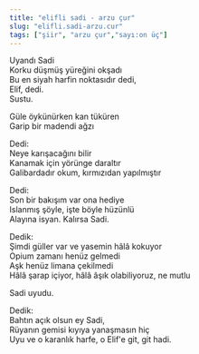 ```yaml
---
title: "elifli sadi - arzu çur"
slug: "elifli.sadi-arzu.cur"
tags: ["şiir", "arzu çur","sayı:on üç"]
---
```

Uyandı Sadi  
Korku düşmüş yüreğini okşadı\
Bu en siyah harfin noktasıdır dedi,\
Elif, dedi.\
Sustu.

Güle öykünürken kan tüküren\
Garip bir madendi ağzı

Dedi:\
Neye karışacağını bilir\
Kanamak için yörünge daraltır\
Galibardadır okum, kırmızıdan yapılmıştır

Dedi:\
Son bir bakışım var ona hediye\
Islanmış şöyle, işte böyle hüzünlü\
Alayına isyan. Kalırsa Sadi.

Dedik:\
Şimdi güller var ve yasemin hâlâ kokuyor\
Opium zamanı henüz gelmedi\
Aşk henüz limana çekilmedi\
Hâlâ şarap içiyor, hâlâ âşık olabiliyoruz, ne mutlu

Sadi uyudu.

Dedik:\
Bahtın açık olsun ey Sadi,\
Rüyanın gemisi kıyıya yanaşmasın hiç\
Uyu ve o karanlık harfe, o Elif'e git, git hadi.

